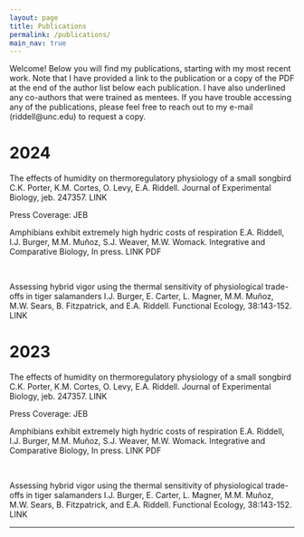 ```yaml
---
layout: page
title: Publications
permalink: /publications/
main_nav: true
---
```


<p>Welcome! Below you will find my publications, starting with my most recent work. Note that I have provided a link to the publication or a copy of the PDF at the end of the author list below each publication. I have also underlined any co-authors that were trained as mentees. If you have trouble accessing any of the publications, please feel free to reach out to my e-mail (riddell@unc.edu) to request a copy.</p>

<h1 id="2024">2024</h1>

<p>The effects of humidity on thermoregulatory physiology of a small songbird
C.K. Porter, K.M. Cortes, O. Levy, E.A. Riddell. Journal of Experimental Biology, jeb. 247357. LINK</p>
   <p>Press Coverage: JEB</p>

<p>Amphibians exhibit extremely high hydric costs of respiration
E.A. Riddell, I.J. Burger, M.M. Muñoz, S.J. Weaver, M.W. Womack. Integrative and Comparative Biology, In press. LINK PDF</p>
​
<p>Assessing hybrid vigor using the thermal sensitivity of physiological trade-offs in tiger salamanders
I.J. Burger, E. Carter, L. Magner, M.M. Muñoz, M.W. Sears, B. Fitzpatrick, and E.A. Riddell. Functional Ecology, 38:143-152. LINK</p>

<h1 id="2024">2023</h1>

<p>The effects of humidity on thermoregulatory physiology of a small songbird
C.K. Porter, K.M. Cortes, O. Levy, E.A. Riddell. Journal of Experimental Biology, jeb. 247357. LINK</p>
   <p>Press Coverage: JEB</p>

<p>Amphibians exhibit extremely high hydric costs of respiration
E.A. Riddell, I.J. Burger, M.M. Muñoz, S.J. Weaver, M.W. Womack. Integrative and Comparative Biology, In press. LINK PDF</p>
​
<p>Assessing hybrid vigor using the thermal sensitivity of physiological trade-offs in tiger salamanders
I.J. Burger, E. Carter, L. Magner, M.M. Muñoz, M.W. Sears, B. Fitzpatrick, and E.A. Riddell. Functional Ecology, 38:143-152. LINK</p>
<hr>
